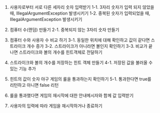 1. 사용자로부터 서로 다른 세자리 숫자 입력받기 
1-1. 3자리 숫자가 입력 되지 않았을 때, IllegalArgumentException 발생시키기
1-2. 중복된 숫자가 입력되었을 때, IllegalArgumentException 발생시키기

2. 컴퓨터 수(랜덤) 만들기
2-1. 중복되지 않는 3자리 숫자 만들기

3. 컴퓨터 수와 사용자 수 비교 하기
3-1. 동일한 위치에 대해 확인하고 값이 같다면 스트라이크 개수 증가
3-2. 스트라이크가 아니라면 볼인지 확인하기
3-3. 비교가 끝나면 스트라이크와 볼의 개수를 힌트객체로 전달하기

4. 스트라이크와 볼의 개수를 저장하는 힌트 객체 만들기
4-1. 저장된 값을 불러올 수 있는 기능 추가

5. 힌트의 값이 숫자 야구 게임의 룰을 통과하는지 확인하기
5-1. 통과한다면 true를 리턴하고 아니면 false 리턴

6. 룰을 통과했다면 게임의 재시작에 대한 안내메시자와 함께 값 입력받기

7. 사용자의 입력에 따라 게임을 재시작하거나 종료하기